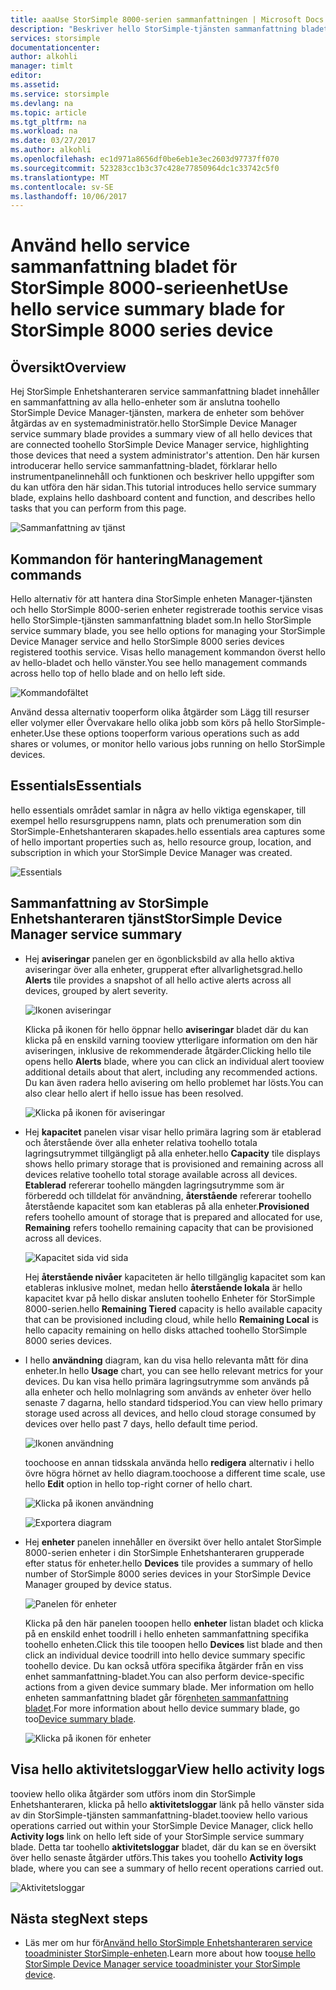 ```yaml
---
title: aaaUse StorSimple 8000-serien sammanfattningen | Microsoft Docs
description: "Beskriver hello StorSimple-tjänsten sammanfattning bladet och förklarar hur toouse den toomonitor hello hälsotillståndet för din StorSimple-lösning."
services: storsimple
documentationcenter: 
author: alkohli
manager: timlt
editor: 
ms.assetid: 
ms.service: storsimple
ms.devlang: na
ms.topic: article
ms.tgt_pltfrm: na
ms.workload: na
ms.date: 03/27/2017
ms.author: alkohli
ms.openlocfilehash: ec1d971a8656df0be6eb1e3ec2603d97737ff070
ms.sourcegitcommit: 523283cc1b3c37c428e77850964dc1c33742c5f0
ms.translationtype: MT
ms.contentlocale: sv-SE
ms.lasthandoff: 10/06/2017
---
```

# <a name="use-hello-service-summary-blade-for-storsimple-8000-series-device"></a><span data-ttu-id="f6a30-103">Använd hello service sammanfattning bladet för StorSimple 8000-serieenhet</span><span class="sxs-lookup"><span data-stu-id="f6a30-103">Use hello service summary blade for StorSimple 8000 series device</span></span>

## <a name="overview"></a><span data-ttu-id="f6a30-104">Översikt</span><span class="sxs-lookup"><span data-stu-id="f6a30-104">Overview</span></span>

<span data-ttu-id="f6a30-105">Hej StorSimple Enhetshanteraren service sammanfattning bladet innehåller en sammanfattning av alla hello-enheter som är anslutna toohello StorSimple Device Manager-tjänsten, markera de enheter som behöver åtgärdas av en systemadministratör.</span><span class="sxs-lookup"><span data-stu-id="f6a30-105">hello StorSimple Device Manager service summary blade provides a summary view of all hello devices that are connected toohello StorSimple Device Manager service, highlighting those devices that need a system administrator's attention.</span></span> <span data-ttu-id="f6a30-106">Den här kursen introducerar hello service sammanfattning-bladet, förklarar hello instrumentpanelinnehåll och funktionen och beskriver hello uppgifter som du kan utföra den här sidan.</span><span class="sxs-lookup"><span data-stu-id="f6a30-106">This tutorial introduces hello service summary blade, explains hello dashboard content and function, and describes hello tasks that you can perform from this page.</span></span>

![Sammanfattning av tjänst](./media/storsimple-8000-service-dashboard/service-summary1.png)


## <a name="management-commands"></a><span data-ttu-id="f6a30-108">Kommandon för hantering</span><span class="sxs-lookup"><span data-stu-id="f6a30-108">Management commands</span></span>

<span data-ttu-id="f6a30-109">Hello alternativ för att hantera dina StorSimple enheten Manager-tjänsten och hello StorSimple 8000-serien enheter registrerade toothis service visas hello StorSimple-tjänsten sammanfattning bladet som.</span><span class="sxs-lookup"><span data-stu-id="f6a30-109">In hello StorSimple service summary blade, you see hello options for managing your StorSimple Device Manager service and hello StorSimple 8000 series devices registered toothis service.</span></span> <span data-ttu-id="f6a30-110">Visas hello management kommandon överst hello av hello-bladet och hello vänster.</span><span class="sxs-lookup"><span data-stu-id="f6a30-110">You see hello management commands across hello top of hello blade and on hello left side.</span></span>

![Kommandofältet](./media/storsimple-8000-service-dashboard/service-summary2.png)

<span data-ttu-id="f6a30-112">Använd dessa alternativ tooperform olika åtgärder som Lägg till resurser eller volymer eller Övervakare hello olika jobb som körs på hello StorSimple-enheter.</span><span class="sxs-lookup"><span data-stu-id="f6a30-112">Use these options tooperform various operations such as add shares or volumes, or monitor hello various jobs running on hello StorSimple devices.</span></span>


## <a name="essentials"></a><span data-ttu-id="f6a30-113">Essentials</span><span class="sxs-lookup"><span data-stu-id="f6a30-113">Essentials</span></span>

<span data-ttu-id="f6a30-114">hello essentials området samlar in några av hello viktiga egenskaper, till exempel hello resursgruppens namn, plats och prenumeration som din StorSimple-Enhetshanteraren skapades.</span><span class="sxs-lookup"><span data-stu-id="f6a30-114">hello essentials area captures some of hello important properties such as, hello resource group, location, and subscription in which your StorSimple Device Manager was created.</span></span>

![Essentials](./media/storsimple-8000-service-dashboard/service-summary3.png)

## <a name="storsimple-device-manager-service-summary"></a><span data-ttu-id="f6a30-116">Sammanfattning av StorSimple Enhetshanteraren tjänst</span><span class="sxs-lookup"><span data-stu-id="f6a30-116">StorSimple Device Manager service summary</span></span>

* <span data-ttu-id="f6a30-117">Hej **aviseringar** panelen ger en ögonblicksbild av alla hello aktiva aviseringar över alla enheter, grupperat efter allvarlighetsgrad.</span><span class="sxs-lookup"><span data-stu-id="f6a30-117">hello **Alerts** tile provides a snapshot of all hello active alerts across all devices, grouped by alert severity.</span></span>

    ![Ikonen aviseringar](./media/storsimple-8000-service-dashboard/service-summary4.png)

    <span data-ttu-id="f6a30-119">Klicka på ikonen för hello öppnar hello **aviseringar** bladet där du kan klicka på en enskild varning tooview ytterligare information om den här aviseringen, inklusive de rekommenderade åtgärder.</span><span class="sxs-lookup"><span data-stu-id="f6a30-119">Clicking hello tile opens hello **Alerts** blade, where you can click an individual alert tooview additional details about that alert, including any recommended actions.</span></span> <span data-ttu-id="f6a30-120">Du kan även radera hello avisering om hello problemet har lösts.</span><span class="sxs-lookup"><span data-stu-id="f6a30-120">You can also clear hello alert if hello issue has been resolved.</span></span>

    ![Klicka på ikonen för aviseringar](./media/storsimple-8000-service-dashboard/service-summary8.png)

* <span data-ttu-id="f6a30-122">Hej **kapacitet** panelen visar visar hello primära lagring som är etablerad och återstående över alla enheter relativa toohello totala lagringsutrymmet tillgängligt på alla enheter.</span><span class="sxs-lookup"><span data-stu-id="f6a30-122">hello **Capacity** tile displays shows hello primary storage that is provisioned and remaining across all devices relative toohello total storage available across all devices.</span></span> <span data-ttu-id="f6a30-123">**Etablerad** refererar toohello mängden lagringsutrymme som är förberedd och tilldelat för användning, **återstående** refererar toohello återstående kapacitet som kan etableras på alla enheter.</span><span class="sxs-lookup"><span data-stu-id="f6a30-123">**Provisioned** refers toohello amount of storage that is prepared and allocated for use, **Remaining** refers toohello remaining capacity that can be provisioned across all devices.</span></span>

    ![Kapacitet sida vid sida](./media/storsimple-8000-service-dashboard/service-summary6.png)

    <span data-ttu-id="f6a30-125">Hej **återstående nivåer** kapaciteten är hello tillgänglig kapacitet som kan etableras inklusive molnet, medan hello **återstående lokala** är hello kapacitet kvar på hello diskar ansluten toohello Enheter för StorSimple 8000-serien.</span><span class="sxs-lookup"><span data-stu-id="f6a30-125">hello **Remaining Tiered** capacity is hello available capacity that can be provisioned including cloud, while hello **Remaining Local** is hello capacity remaining on hello disks attached toohello StorSimple 8000 series devices.</span></span>


* <span data-ttu-id="f6a30-126">I hello **användning** diagram, kan du visa hello relevanta mått för dina enheter.</span><span class="sxs-lookup"><span data-stu-id="f6a30-126">In hello **Usage** chart, you can see hello relevant metrics for your devices.</span></span> <span data-ttu-id="f6a30-127">Du kan visa hello primära lagringsutrymme som används på alla enheter och hello molnlagring som används av enheter över hello senaste 7 dagarna, hello standard tidsperiod.</span><span class="sxs-lookup"><span data-stu-id="f6a30-127">You can view hello primary storage used across all devices, and hello cloud storage consumed by devices over hello past 7 days, hello default time period.</span></span> 

    ![Ikonen användning](./media/storsimple-8000-service-dashboard/service-summary7.png) 

    <span data-ttu-id="f6a30-129">toochoose en annan tidsskala använda hello **redigera** alternativ i hello övre högra hörnet av hello diagram.</span><span class="sxs-lookup"><span data-stu-id="f6a30-129">toochoose a different time scale, use hello **Edit** option in hello top-right corner of hello chart.</span></span>

     ![Klicka på ikonen användning](./media/storsimple-8000-service-dashboard/service-summary10.png)

     ![Exportera diagram](./media/storsimple-8000-service-dashboard/service-summary11.png)

* <span data-ttu-id="f6a30-132">Hej **enheter** panelen innehåller en översikt över hello antalet StorSimple 8000-serien enheter i din StorSimple Enhetshanteraren grupperade efter status för enheter.</span><span class="sxs-lookup"><span data-stu-id="f6a30-132">hello **Devices** tile provides a summary of hello number of StorSimple 8000 series devices in your StorSimple Device Manager grouped by device status.</span></span> 

    ![Panelen för enheter](./media/storsimple-8000-service-dashboard/service-summary5.png)

    <span data-ttu-id="f6a30-134">Klicka på den här panelen tooopen hello **enheter** listan bladet och klicka på en enskild enhet toodrill i hello enheten sammanfattning specifika toohello enheten.</span><span class="sxs-lookup"><span data-stu-id="f6a30-134">Click this tile tooopen hello **Devices** list blade and then click an individual device toodrill into hello device summary specific toohello device.</span></span> <span data-ttu-id="f6a30-135">Du kan också utföra specifika åtgärder från en viss enhet sammanfattning-bladet.</span><span class="sxs-lookup"><span data-stu-id="f6a30-135">You can also perform device-specific actions from a given device summary blade.</span></span> <span data-ttu-id="f6a30-136">Mer information om hello enheten sammanfattning bladet går för[enheten sammanfattning bladet](storsimple-8000-device-dashboard.md).</span><span class="sxs-lookup"><span data-stu-id="f6a30-136">For more information about hello device summary blade, go too[Device summary blade](storsimple-8000-device-dashboard.md).</span></span>

    ![Klicka på ikonen för enheter](./media/storsimple-8000-service-dashboard/service-summary9.png)

## <a name="view-hello-activity-logs"></a><span data-ttu-id="f6a30-138">Visa hello aktivitetsloggar</span><span class="sxs-lookup"><span data-stu-id="f6a30-138">View hello activity logs</span></span>

<span data-ttu-id="f6a30-139">tooview hello olika åtgärder som utförs inom din StorSimple Enhetshanteraren, klicka på hello **aktivitetsloggar** länk på hello vänster sida av din StorSimple-tjänsten sammanfattning-bladet.</span><span class="sxs-lookup"><span data-stu-id="f6a30-139">tooview hello various operations carried out within your StorSimple Device Manager, click hello **Activity logs** link on hello left side of your StorSimple service summary blade.</span></span> <span data-ttu-id="f6a30-140">Detta tar toohello **aktivitetsloggar** bladet, där du kan se en översikt över hello senaste åtgärder utförs.</span><span class="sxs-lookup"><span data-stu-id="f6a30-140">This takes you toohello **Activity logs** blade, where you can see a summary of hello recent operations carried out.</span></span>

![Aktivitetsloggar](./media/storsimple-8000-service-dashboard/activity-logs1.png)
## <a name="next-steps"></a><span data-ttu-id="f6a30-142">Nästa steg</span><span class="sxs-lookup"><span data-stu-id="f6a30-142">Next steps</span></span>

* <span data-ttu-id="f6a30-143">Läs mer om hur för[Använd hello StorSimple Enhetshanteraren service tooadminister StorSimple-enheten](storsimple-8000-manager-service-administration.md).</span><span class="sxs-lookup"><span data-stu-id="f6a30-143">Learn more about how too[use hello StorSimple Device Manager service tooadminister your StorSimple device](storsimple-8000-manager-service-administration.md).</span></span>

